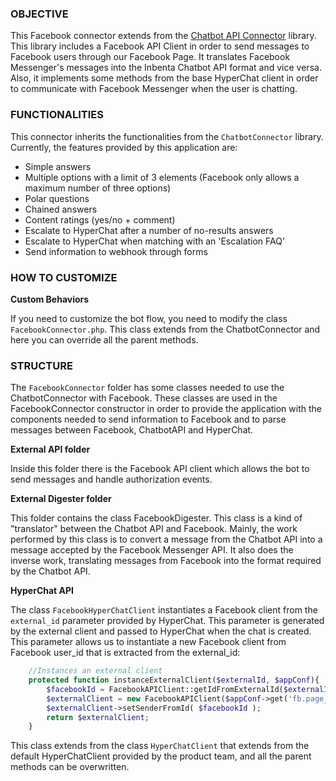 ### OBJECTIVE

This Facebook connector extends from the [Chatbot API Connector](https://github.com/inbenta-integrations/chatbot_api_connector) library. This library includes a Facebook API Client in order to send messages to Facebook users through our Facebook Page. It translates Facebook Messenger's messages into the Inbenta Chatbot API format and vice versa. Also, it implements some methods from the base HyperChat client in order to communicate with Facebook Messenger when the user is chatting.

### FUNCTIONALITIES
This connector inherits the functionalities from the `ChatbotConnector` library. Currently, the features provided by this application are:

* Simple answers
* Multiple options with a limit of 3 elements (Facebook only allows a maximum number of three options)
* Polar questions
* Chained answers
* Content ratings (yes/no + comment)
* Escalate to HyperChat after a number of no-results answers
* Escalate to HyperChat when matching with an 'Escalation FAQ'
* Send information to webhook through forms

### HOW TO CUSTOMIZE

**Custom Behaviors**

If you need to customize the bot flow, you need to modify the class `FacebookConnector.php`. This class extends from the ChatbotConnector and here you can override all the parent methods.


### STRUCTURE

The `FacebookConnector` folder has some classes needed to use the ChatbotConnector with Facebook. These classes are used in the FacebookConnector constructor in order to provide the application with the components needed to send information to Facebook and to parse messages between Facebook, ChatbotAPI and HyperChat.

**External API folder**

Inside this folder there is the Facebook API client which allows the bot to send messages and handle authorization events.


**External Digester folder**

This folder contains the class FacebookDigester. This class is a kind of "translator" between the Chatbot API and Facebook. Mainly, the work performed by this class is to convert a message from the Chatbot API into a message accepted by the Facebook Messenger API. It also does the inverse work, translating messages from Facebook into the format required by the Chatbot API.


**HyperChat API**

The class `FacebookHyperChatClient` instantiates a Facebook client from the `external_id` parameter provided by HyperChat. This parameter is generated by the external client and passed to HyperChat when the chat is created. This parameter allows us to instantiate a new Facebook client from Facebook user_id that is extracted from the external_id:
```php
    //Instances an external client
    protected function instanceExternalClient($externalId, $appConf){
        $facebookId = FacebookAPIClient::getIdFromExternalId($externalId);
        $externalClient = new FacebookAPIClient($appConf->get('fb.page_access_token'));
        $externalClient->setSenderFromId( $facebookId );
        return $externalClient;
    }
```

This class extends from the class `HyperChatClient` that extends from the default HyperChatClient provided by the product team, and all the parent methods can be overwritten.
